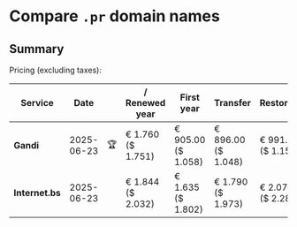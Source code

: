 # Compare `.pr` domain names

## Summary

Pricing (excluding taxes):

| Service | Date |  | / Renewed year | First year | Transfer | Restoration |
|--|--|--|--|--|--|--|
| **Gandi** | 2025-06-23 | 🏆 | € 1.760<br>($ 1.751) | € 905.00<br>($ 1.058) | € 896.00<br>($ 1.048) | € 991.00<br>($ 1.159) |
| **Internet.bs** | 2025-06-23 |  | € 1.844<br>($ 2.032) | € 1.635<br>($ 1.802) | € 1.790<br>($ 1.973) | € 2.071<br>($ 2.282) |
